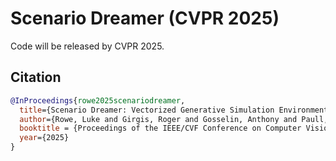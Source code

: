 # Scenario Dreamer (CVPR 2025)

Code will be released by CVPR 2025.

## Citation

```bibtex
@InProceedings{rowe2025scenariodreamer,
  title={Scenario Dreamer: Vectorized Generative Simulation Environments for Autonomous Driving},
  author={Rowe, Luke and Girgis, Roger and Gosselin, Anthony and Paull, Liam and Pal, Christopher and Heide, Felix},
  booktitle = {Proceedings of the IEEE/CVF Conference on Computer Vision and Pattern Recognition (CVPR)},
  year={2025}
}
```
